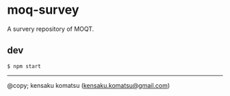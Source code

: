 # moq-survey

A survery repository of MOQT.


## dev

```
$ npm start
```

---
@copy; kensaku komatsu (kensaku.komatsu@gmail.com)

